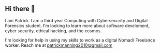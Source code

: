 ## Hi there 👋
I am Patrick.
I am a third year Computing with Cybersecurity and Digital Forensics student. I'm looking to learn more about software develoment, cyber security, ethical hacking, and the cosmos.

I'm looking for help in using my skills to work as a digital Nomad/ Freelance worker. Reach me at patrickmanning2010@gmail.com

<!--
**sandyman1994/sandyman1994** is a ✨ _special_ ✨ repository because its `README.md` (this file) appears on your GitHub profile.

Here are some ideas to get you started:

- 🔭 I’m currently working on ...
- 🌱 I’m currently learning ...
- 👯 I’m looking to collaborate on ...
- 🤔 I’m looking for help with ...
- 💬 Ask me about ...
- 📫 How to reach me: ...
- 😄 Pronouns: ...
- ⚡ Fun fact: ...
-->
